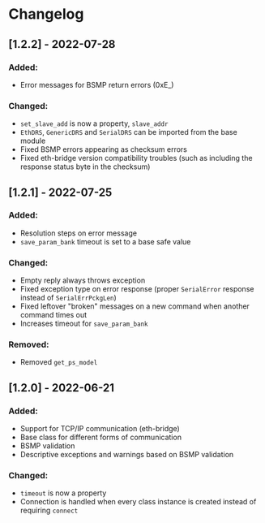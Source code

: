 # Changelog

## [1.2.2] - 2022-07-28
### Added:
- Error messages for BSMP return errors (0xE_)

### Changed:
- `set_slave_add` is now a property, `slave_addr`
- `EthDRS`, `GenericDRS` and `SerialDRS` can be imported from the base module
- Fixed BSMP errors appearing as checksum errors
- Fixed eth-bridge version compatibility troubles (such as including the response status byte in the checksum)

## [1.2.1] - 2022-07-25
### Added:
- Resolution steps on error message
- `save_param_bank` timeout is set to a base safe value

### Changed:
- Empty reply always throws exception
- Fixed exception type on error response (proper `SerialError` response instead of `SerialErrPckgLen`)
- Fixed leftover "broken" messages on a new command when another command times out
- Increases timeout for `save_param_bank`

### Removed:
- Removed `get_ps_model`

## [1.2.0] - 2022-06-21
### Added:
- Support for TCP/IP communication (eth-bridge)
- Base class for different forms of communication
- BSMP validation
- Descriptive exceptions and warnings based on BSMP validation

### Changed:
- `timeout` is now a property
- Connection is handled when every class instance is created instead of requiring `connect`